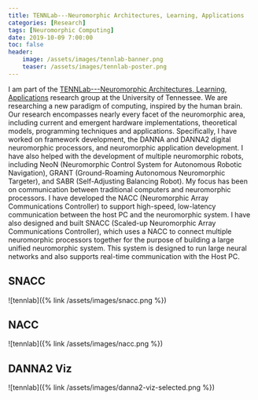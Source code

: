 ```yaml
---
title: TENNLab---Neuromorphic Architectures, Learning, Applications
categories: [Research]
tags: [Neuromorphic Computing]
date: 2019-10-09 7:00:00
toc: false
header:
    image: /assets/images/tennlab-banner.png
    teaser: /assets/images/tennlab-poster.png
---
```

I am part of the [TENNLab---Neuromorphic Architectures, Learning, Applications](http://neuromorphic.eecs.utk.edu/) research group at the University of Tennessee.
We are researching a new paradigm of computing, inspired by the human brain.
Our research encompasses nearly every facet of the neuromorphic area, including current and emergent hardware implementations, theoretical models, programming techniques and applications.
Specifically, I have worked on framework development, the DANNA and DANNA2 digital neuromorphic processors, and neuromorphic application development.
I have also helped with the development of multiple neuromorphic robots, including NeoN (Neuromorphic Control System for Autonomous Robotic Navigation), GRANT (Ground-Roaming Autonomous Neuromorphic Targeter), and SABR (Self-Adjusting Balancing Robot).
My focus has been on communication between traditional computers and neuromorphic processors.
I have developed the NACC (Neuromorphic Array Communications Controller) to support high-speed, low-latency communication between the host PC and the neuromorphic system.
I have also designed and built SNACC (Scaled-up Neuromorphic Array Communications Controller), which uses a NACC to connect multiple neuromorphic processors together for the purpose of building a large unified neuromorphic system.
This system is designed to run large neural networks and also supports real-time communication with the Host PC.

## SNACC
![tennlab]({% link /assets/images/snacc.png %})

## NACC
![tennlab]({% link /assets/images/nacc.png %})

## DANNA2 Viz
![tennlab]({% link /assets/images/danna2-viz-selected.png %})
